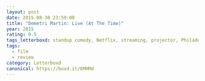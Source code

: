 ```yaml
---
layout: post 
date: 2015-08-30 23:59:00
title: "Demetri Martin: Live (At The Time)"
year: 2015
rating: 0.5
tags_letterboxd: standup comedy, Netflix, streaming, projector, Philadelphia, Leah
tags:
  - film
  - review
category: Letterboxd
canonical: https://boxd.it/6MHMd
---
```

